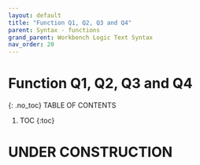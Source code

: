 ```yaml
---
layout: default
title: "Function Q1, Q2, Q3 and Q4"
parent: Syntax - functions
grand_parent: Workbench Logic Text Syntax
nav_order: 20
---
```

# Function Q1, Q2, Q3 and Q4
{: .no_toc}
TABLE OF CONTENTS 
1. TOC
{:toc}  
 
# UNDER CONSTRUCTION
